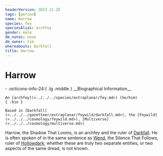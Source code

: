 ```yaml
---
headerVersion: 2023.11.25
tags: [person]
name: Harrow
species: fey
speciesAlias: archfey
gender: male
dm_notes: none
dm_owner: tim
whereabouts: Darkfall
title: Harrow
---
```

# Harrow
<div class="grid cards ext-narrow-margin ext-one-column" markdown>
- :octicons-info-24:{ .lg .middle } __Biographical Information__

    An [archfey](<../../../species/extraplanar/fey.md>) (he/him)  
    { .bio }

    Based in [Darkfall](<../../../gazetteer/extraplanar/feywild/darkfall.md>), the [Feywild](<../../../cosmology/feywild.md>), [Multiverse](<../../../cosmology/multiverse.md>)
</div>


Harrow, the Shadow That Looms, is an archfey and the ruler of [Darkfall](<../../../gazetteer/extraplanar/feywild/darkfall.md>). He is often spoken of in the same sentence as [Wend](<./wend.md>), the Silence That Follows, ruler of [Hollowdark](<../../../gazetteer/extraplanar/feywild/hollowdark.md>); whether these are truly two separate entities, or two aspects of the same dread, is not known. 

